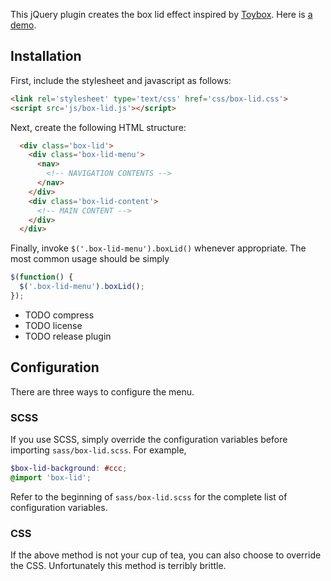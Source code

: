This jQuery plugin creates the box lid effect inspired by
[Toybox](http://www.toybox.co.nz/). Here is [a demo][demo].

## Installation

First, include the stylesheet and javascript as follows:

```html
<link rel='stylesheet' type='text/css' href='css/box-lid.css'>
<script src='js/box-lid.js'></script>
```

Next, create the following HTML structure:

```html
  <div class='box-lid'>
    <div class='box-lid-menu'>
      <nav>
        <!-- NAVIGATION CONTENTS -->
      </nav>
    </div>
    <div class='box-lid-content'>
      <!-- MAIN CONTENT -->
    </div>
  </div>
```

Finally, invoke `$('.box-lid-menu').boxLid()` whenever appropriate. The most
common usage should be simply

```js
$(function() {
  $('.box-lid-menu').boxLid();
});
```

- TODO compress
- TODO license
- TODO release plugin

## Configuration

There are three ways to configure the menu.

### SCSS
If you use SCSS, simply override the configuration variables before importing
`sass/box-lid.scss`. For example,

```scss
$box-lid-background: #ccc;
@import 'box-lid';
```

Refer to the beginning of `sass/box-lid.scss` for the complete list of
configuration variables.

### CSS
If the above method is not your cup of tea, you can also choose to override the CSS.
Unfortunately this method is terribly brittle.

  [demo]: http://jimjh.github.io/box-lid/
